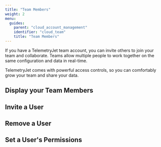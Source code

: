 ```yaml
---
title: "Team Members"
weight: 2
menu:
  guides:
    parent: "cloud_account_management"
    identifier: "cloud_team"
    title: "Team Members"
---
```


If you have a TelemetryJet team account, you can invite others to join your team and collaborate. Teams allow multiple people to work together on the same configuration and data in real-time.

TelemetryJet comes with powerful access controls, so you can comfortably grow your team and share your data.

## Display your Team Members

## Invite a User

## Remove a User

## Set a User's Permissions